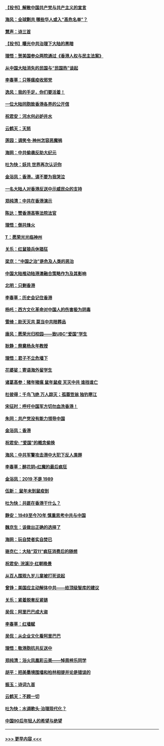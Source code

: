 #### [【投书】解散中国共产党与共产主义的宣言](../pages/nsc993/n11679177.md?t=11260111) 
#### [海风：全球剿共 哪些华人或入“高危名单”？](../pages/nsc993/n11678617.md?t=11260111) 
#### [慧声：诗三首](../pages/nsc993/n11678848.md?t=11260111) 
#### [【投书】曝光中共治理下大陆的黑暗](../pages/nsc993/n11678674.md?t=11260111) 
#### [理悟：贺美国参众两院通过《香港人权与民主法案》](../pages/nsc993/n11678104.md?t=11260111) 
#### [从中国大陆消失的民国与“民国热”谈起](../pages/nsc993/n11678075.md?t=11260111) 
#### [李春草：只等瘟疫收邪党](../pages/nsc993/n11677308.md?t=11260111) 
#### [逸风：我的手足，你们要活着！](../pages/nsc993/n11676352.md?t=11260111) 
#### [一位大陆同胞致香港各界的公开信](../pages/nsc993/n11675761.md?t=11260111) 
#### [祝君安：河水何必妒井水](../pages/nsc993/n11675746.md?t=11260111) 
#### [云鹤天：天怒](../pages/nsc993/n11675718.md?t=11260111) 
#### [莲园：调笑令‧神州怎容恶魔祸](../pages/nsc993/n11675648.md?t=11260111) 
#### [海网：中共偷袭反助大纪元](../pages/nsc993/n11673515.md?t=11260111) 
#### [吐为快：妖共 世界再次认识你](../pages/nsc993/n11673506.md?t=11260111) 
#### [金浴凤：香港，请不要为我哭泣](../pages/nsc993/n11673248.md?t=11260111) 
#### [一名大陆人对香港反送中示威民众的支持](../pages/nsc993/n11672615.md?t=11260111) 
#### [郑纯清：中共在香港演示](../pages/nsc993/n11670539.md?t=11260111) 
#### [陈达：赞香港高等法院法官](../pages/nsc993/n11669542.md?t=11260111) 
#### [理悟：倒共烽火](../pages/nsc993/n11668844.md?t=11260111) 
#### [T：愿荣光光临神州](../pages/nsc993/n11668421.md?t=11260111) 
#### [关乐：红鼠狼兵休猖狂](../pages/nsc993/n11668378.md?t=11260111) 
#### [梁京：“中国之治”是危及人类的恶治](../pages/nsc993/n11668328.md?t=11260111) 
#### [中国大陆推动陆港澳融合策略作为及其影响](../pages/nsc993/n11668157.md?t=11260111) 
#### [北明：只剩香港](../pages/nsc993/n11668002.md?t=11260111) 
#### [李春草：历史会记住香港](../pages/nsc993/n11667927.md?t=11260111) 
#### [杨吒：西方文化革命对中国人的伤害极为阴毒](../pages/nsc993/n11664521.md?t=11260111) 
#### [雪绮：助天灭共 莫当中共陪葬品](../pages/nsc993/n11662650.md?t=11260111) 
#### [唐风：愿荣光归校园——致UBC“爱国”学生](../pages/nsc993/n11662194.md?t=11260111) 
#### [耿静：祭奠杨永年教授](../pages/nsc993/n11662514.md?t=11260111) 
#### [理悟：君子不立危墙下](../pages/nsc993/n11662172.md?t=11260111) 
#### [花婆娑：寄语海外留学生](../pages/nsc993/n11662121.md?t=11260111) 
#### [诸葛高参：猪年猪瘟 鼠年鼠疫 天灭中共 谁挡谁亡](../pages/nsc993/n11661980.md?t=11260111) 
#### [杜彼得：千鸟飞绝 万人踪灭；孤蓑笠翁 独钓寒江](../pages/nsc993/n11661170.md?t=11260111) 
#### [宋征时：呼吁中国军方切勿血洗香港！](../pages/nsc993/n11415318.md?t=11260111) 
#### [朱同：共产党没有能力领导中国](../pages/nsc993/n11660421.md?t=11260111) 
#### [金浴凤：香港](../pages/nsc993/n11660419.md?t=11260111) 
#### [祝君安: “爱国”的概念偷换](../pages/nsc993/n11659706.md?t=11260111) 
#### [海风：中共军警攻击港中大犯下反人类罪](../pages/nsc993/n11659632.md?t=11260111) 
#### [李春草：醉花阴•红魔的最后疯狂](../pages/nsc993/n11659287.md?t=11260111) 
#### [金浴凤：2019 不是 1989](../pages/nsc993/n11657663.md?t=11260111) 
#### [伍新： 鼠年未到鼠疫到](../pages/nsc993/n11655098.md?t=11260111) 
#### [吐为快：共匪在香港干什么？](../pages/nsc993/n11654891.md?t=11260111) 
#### [静安：1949至今70年 慎重思考中共与中国](../pages/nsc993/n11651244.md?t=11260111) 
#### [魏京生：该做出正确的选择了](../pages/nsc993/n11653084.md?t=11260111) 
#### [海网：玩自焚者实自焚已](../pages/nsc993/n11652423.md?t=11260111) 
#### [骆克仁：大陆“双11”疯狂消费后的随想](../pages/nsc993/n11652305.md?t=11260111) 
#### [祝君安: 浣溪沙·红朝晚景](../pages/nsc993/n11652258.md?t=11260111) 
#### [从百人围观九岁儿童被打死说起](../pages/nsc993/n11651030.md?t=11260111) 
#### [曾铮：美国应主动解体中共——给顶级智库的建议](../pages/nsc993/n11649888.md?t=11260111) 
#### [关乐：紧着脱套反紧链](../pages/nsc993/n11649069.md?t=11260111) 
#### [吴侃：阿里巴巴成大盗](../pages/nsc993/n11645523.md?t=11260111) 
#### [李春草：红墙赋](../pages/nsc993/n11646389.md?t=11260111) 
#### [吴侃：从企业文化看阿里巴巴](../pages/nsc993/n11645476.md?t=11260111) 
#### [理悟：敬港胞抗共反送中](../pages/nsc993/n11645466.md?t=11260111) 
#### [郑纯清：浴火凤凰彩云美——悼周梓乐同学](../pages/nsc993/n11645155.md?t=11260111) 
#### [胡平：把美墨境围墙和柏林相提并论是错误的](../pages/nsc993/n11645134.md?t=11260111) 
#### [振玉：诗词九首](../pages/nsc993/n11644081.md?t=11260111) 
#### [云鹤天：不顾一切](../pages/nsc993/n11643508.md?t=11260111) 
#### [吐为快：水调歌头·治理现代化？](../pages/nsc993/n11643485.md?t=11260111) 
#### [中国90后年轻人的希望与绝望](../pages/nsc993/n11642317.md?t=11260111) 

----
#### [ >>> 更早内容 <<< ](../indexes/nsc993-earlier.md)
